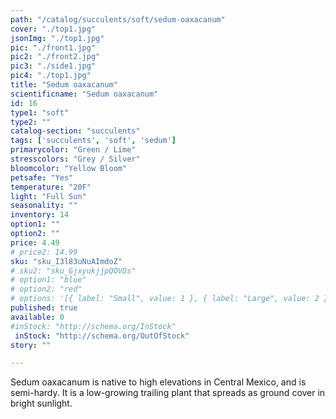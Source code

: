 ```yaml
---
path: "/catalog/succulents/soft/sedum-oaxacanum"
cover: "./top1.jpg"
jsonImg: "./top1.jpg"
pic: "./front1.jpg"
pic2: "./front2.jpg"
pic3: "./side1.jpg"
pic4: "./top1.jpg"
title: "Sedum oaxacanum"
scientificname: "Sedum oaxacanum"
id: 16 
type1: "soft"
type2: ""
catalog-section: "succulents"
tags: ['succulents', 'soft', 'sedum']
primarycolor: "Green / Lime"
stresscolors: "Grey / Silver"
bloomcolor: "Yellow Bloom"
petsafe: "Yes"
temperature: "20F"
light: "Full Sun"
seasonality: ""
inventory: 14
option1: ""
option2: ""
price: 4.49
# price2: 14.99
sku: "sku_I3l83uNuAImdoZ"
# sku2: "sku_GjxyukjjpQOVDs"
# option1: "blue"
# option2: "red"
# options: '[{ label: "Small", value: 1 }, { label: "Large", value: 2 }]'
published: true
available: 0
#inStock: "http://schema.org/InStock"
 inStock: "http://schema.org/OutOfStock"
story: ""

---
```


Sedum oaxacanum is native to high elevations in Central Mexico, and is semi-hardy. It is a low-growing trailing plant that spreads as ground cover in bright sunlight. 